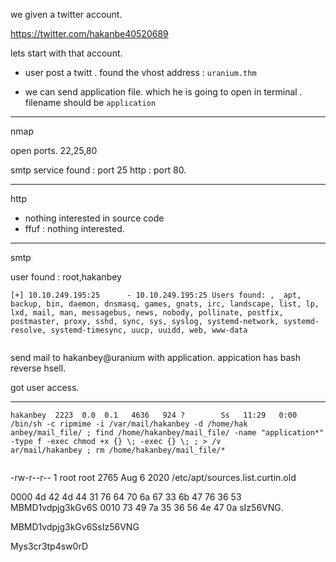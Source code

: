 we given a twitter account.

https://twitter.com/hakanbe40520689

lets start with that account.

- user post a twitt . found the vhost address : `uranium.thm`

- we can send application file. which he is going to open in terminal . filename should be `application` 	

***

nmap

open ports. 22,25,80

smtp service found : port 25
http : port 80.

***

http

- nothing interested in source code
- ffuf : nothing interested.


***

smtp  


user found : root,hakanbey

```
[+] 10.10.249.195:25      - 10.10.249.195:25 Users found: , _apt, backup, bin, daemon, dnsmasq, games, gnats, irc, landscape, list, lp, lxd, mail, man, messagebus, news, nobody, pollinate, postfix, postmaster, proxy, sshd, sync, sys, syslog, systemd-network, systemd-resolve, systemd-timesync, uucp, uuidd, web, www-data


```


send mail to hakanbey@uranium with application. appication has bash reverse hsell.

got user access.

***

```
hakanbey  2223  0.0  0.1   4636   924 ?        Ss   11:29   0:00 /bin/sh -c ripmime -i /var/mail/hakanbey -d /home/hak
anbey/mail_file/ ; find /home/hakanbey/mail_file/ -name "application*" -type f -exec chmod +x {} \; -exec {} \; ; > /v
ar/mail/hakanbey ; rm /home/hakanbey/mail_file/*


```


-rw-r--r-- 1 root root 2765 Aug  6  2020 /etc/apt/sources.list.curtin.old


0000   4d 42 4d 44 31 76 64 70 6a 67 33 6b 47 76 36 53   MBMD1vdpjg3kGv6S
0010   73 49 7a 35 36 56 4e 47 0a                        sIz56VNG.

MBMD1vdpjg3kGv6SsIz56VNG

Mys3cr3tp4sw0rD